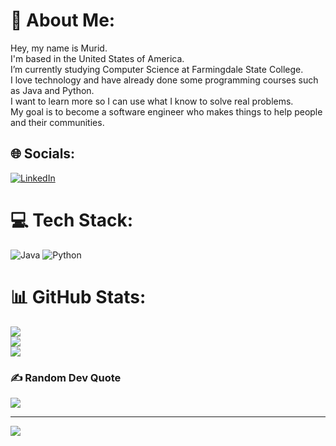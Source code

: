 # 💫 About Me:
Hey, my name is Murid.<br>I'm based in the United States of America.<br>I’m currently studying Computer Science at Farmingdale State College.<br>I love technology and have already done some programming courses such as Java and Python. <br>I want to learn more so I can use what I know to solve real problems. <br>My goal is to become a software engineer who makes things to help people and their communities.


## 🌐 Socials:
[![LinkedIn](https://img.shields.io/badge/LinkedIn-%230077B5.svg?logo=linkedin&logoColor=white)](https://linkedin.com/in/mquorishi) 

# 💻 Tech Stack:
![Java](https://img.shields.io/badge/java-%23ED8B00.svg?style=for-the-badge&logo=openjdk&logoColor=white) ![Python](https://img.shields.io/badge/python-3670A0?style=for-the-badge&logo=python&logoColor=ffdd54)
# 📊 GitHub Stats:
![](https://github-readme-stats.vercel.app/api?username=mqfazil&theme=radical&hide_border=false&include_all_commits=false&count_private=false)<br/>
![](https://github-readme-streak-stats.herokuapp.com/?user=mqfazil&theme=radical&hide_border=false)<br/>
![](https://github-readme-stats.vercel.app/api/top-langs/?username=mqfazil&theme=radical&hide_border=false&include_all_commits=false&count_private=false&layout=compact)

### ✍️ Random Dev Quote
![](https://quotes-github-readme.vercel.app/api?type=horizontal&theme=radical)

---
[![](https://visitcount.itsvg.in/api?id=mqfazil&icon=0&color=12)](https://visitcount.itsvg.in)

